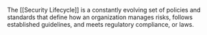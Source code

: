 The [[Security Lifecycle]] is a constantly evolving set of policies and standards that define how an organization manages risks, follows established guidelines, and meets regulatory compliance, or laws.